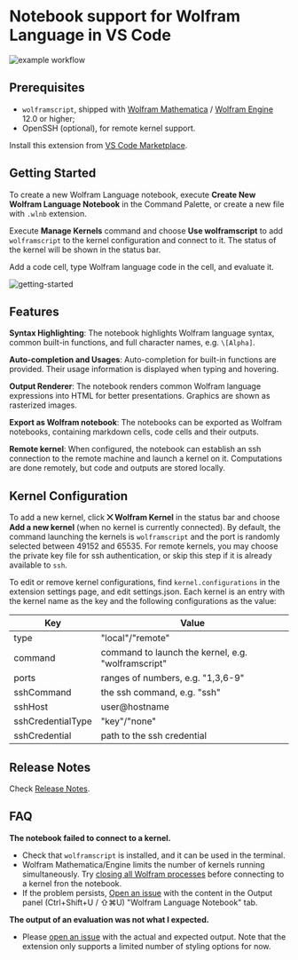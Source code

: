 # Notebook support for Wolfram Language in VS Code

![example workflow](https://github.com/njpipeorgan/wolfram-language-notebook/actions/workflows/ci.yml/badge.svg)

## Prerequisites

- `wolframscript`, shipped with [Wolfram Mathematica](https://www.wolfram.com/mathematica/) / [Wolfram Engine](https://www.wolfram.com/engine/) 12.0 or higher;
- OpenSSH (optional), for remote kernel support.

Install this extension from [VS Code Marketplace](https://marketplace.visualstudio.com/items?itemName=njpipeorgan.wolfram-language-notebook).

## Getting Started

To create a new Wolfram Language notebook, execute **Create New Wolfram Language Notebook** in the Command Palette, or create a new file with `.wlnb` extension. 

Execute **Manage Kernels** command and choose **Use wolframscript** to add `wolframscript` to the kernel configuration and connect to it. The status of the kernel will be shown in the status bar. 

Add a code cell, type Wolfram language code  in the cell, and evaluate it. 

![getting-started](images/getting-started.gif)

## Features

**Syntax Highlighting**: The notebook highlights Wolfram language syntax, common built-in functions, and full character names, e.g. `\[Alpha]`.

**Auto-completion and Usages**: Auto-completion for built-in functions are provided. Their usage information is displayed when typing and hovering.

**Output Renderer**: The notebook renders common Wolfram language expressions into HTML for better presentations. Graphics are shown as rasterized images.

**Export as Wolfram notebook**: The notebooks can be exported as Wolfram notebooks, containing markdown cells, code cells and their outputs.

**Remote kernel**: When configured, the notebook can establish an ssh connection to the remote machine and launch a kernel on it. Computations are done remotely, but code and outputs are stored locally.

## Kernel Configuration

To add a new kernel, click **⨉ Wolfram Kernel** in the status bar and choose **Add a new kernel** (when no kernel is currently connected). By default, the command launching the kernels is `wolframscript` and the port is randomly selected between 49152 and 65535. For remote kernels, you may choose the private key file for ssh authentication, or skip this step if it is already available to `ssh`.

To edit or remove kernel configurations, find `kernel.configurations` in the extension settings page, and edit settings.json. Each kernel is an entry with the kernel name as the key and the following configurations as the value: 

| Key               | Value                                              |
|-------------------|----------------------------------------------------|
| type              | "local"/"remote"                                   |
| command           | command to launch the kernel, e.g. "wolframscript" |
| ports             | ranges of numbers, e.g. "1,3,6-9"                  |
| sshCommand        | the ssh command, e.g. "ssh"                        |
| sshHost           | user@hostname                                      |
| sshCredentialType | "key"/"none"                                       |
| sshCredential     | path to the ssh credential                         |

## Release Notes

Check [Release Notes](https://github.com/njpipeorgan/wolfram-language-notebook/wiki/Release-Notes).

## FAQ

**The notebook failed to connect to a kernel.**

  - Check that `wolframscript` is installed, and it can be used in the terminal.
  - Wolfram Mathematica/Engine limits the number of kernels running simultaneously. Try [closing all Wolfram processes](https://support.wolfram.com/36360) before connecting to a kernel fron the notebook.
  - If the problem persists, [Open an issue](https://github.com/njpipeorgan/wolfram-language-notebook/issues) with the content in the Output panel (Ctrl+Shift+U / ⇧⌘U) "Wolfram Language Notebook" tab.

**The output of an evaluation was not what I expected.**

  - Please [open an issue](https://github.com/njpipeorgan/wolfram-language-notebook/issues) with the actual and expected output. Note that the extension only supports a limited number of styling options for now. 
